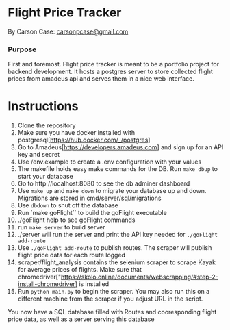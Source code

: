 # Flight Price Tracker
By Carson Case: carsonpcase@gmail.com

### Purpose
First and foremost. Flight price tracker is meant to be a portfolio project for backend development. It hosts a postgres server to store collected flight prices from amadeus api and serves them in a nice web interface.

# Instructions
1. Clone the repository
2. Make sure you have docker installed with postgresql[https://hub.docker.com/_/postgres]
3. Go to Amadeus[https://developers.amadeus.com] and sign up for an API key and secret
4. Use /env.example to create a .env configuration with your values
5. The makefile holds easy make commands for the DB. Run `make dbup` to start your database
6. Go to http://localhost:8080 to see the db adminer dashboard
7. Use `make up` and `make down` to migrate your database up and down. Migrations are stored in cmd/server/sql/migrations
8. Use `dbdown` to shut off the database
9. Run `make goFlight`` to build the goFlight executable
10. ./goFlight help to see goFlight commands
11. run `make server` to build server
12. ./server will run the server and print the API key needed for `./goFlight add-route`
13. Use `./goFlight add-route` to publish routes. The scraper will publish flight price data for each route logged
14. scraper/flight_analysis contains the selenium scraper to scrape Kayak for average prices of flights. Make sure that chromedriver["https://skolo.online/documents/webscrapping/#step-2-install-chromedriver] is installed
15. Run `python main.py` to begin the scraper. You may also run this on a different machine from the scraper if you adjust URL in the script.

You now have a SQL database filled with Routes and cooresponding flight price data, as well as a server serving this database
